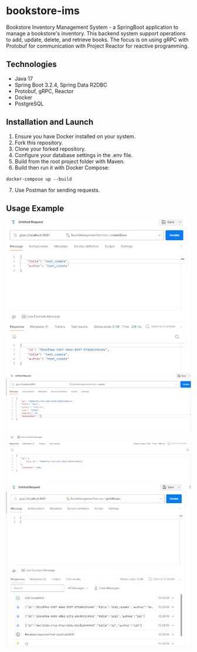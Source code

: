 # bookstore-ims

Bookstore Inventory Management System - a SpringBoot application to manage a bookstore's inventory. This backend system support operations to add, update, delete, and retrieve books. The focus is on using gRPC with Protobuf for communication with Project Reactor for reactive programming.

## Technologies
* Java 17
* Spring Boot 3.2.4, Spring Data R2DBC
* Protobuf, gRPC, Reactor
* Docker
* PostgreSQL


## Installation and Launch
1. Ensure you have Docker installed on your system.
2. Fork this repository.
3. Clone your forked repository.
4. Configure your database settings in the .env file.
5. Build from the root project folder with Maven.
6. Build then run it with Docker Compose: 
```
docker-compose up --build 
``` 
7. Use Postman for sending requests.

## Usage Example

![create method](https://github.com/kateryna-mykh/bookstore-ims/blob/main/app/src/main/resources/img/postman_test-create-book.PNG)  
![update method](https://github.com/kateryna-mykh/bookstore-ims/blob/main/app/src/main/resources/img/postman_test-is-updated.PNG)  
![get all method](https://github.com/kateryna-mykh/bookstore-ims/blob/main/app/src/main/resources/img/postman_test-get-all.PNG)  
